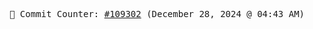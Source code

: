 <p align="center">
    <samp>
        📮 Commit Counter: <a href="https://github.com/Javascript-void0/Javascript-void0/commits/main">#109302</a> (December 28, 2024 @ 04:43 AM)
    </samp>
</p>
